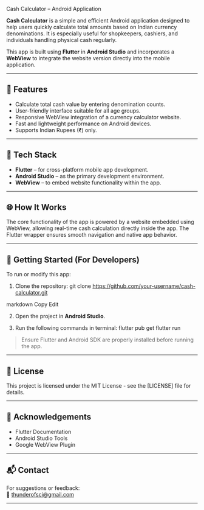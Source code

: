 Cash Calculator – Android Application

**Cash Calculator** is a simple and efficient Android application designed to help users quickly calculate total amounts based on Indian currency denominations. It is especially useful for shopkeepers, cashiers, and individuals handling physical cash regularly.

This app is built using **Flutter** in **Android Studio** and incorporates a **WebView** to integrate the website version directly into the mobile application.

---

## 📱 Features

- Calculate total cash value by entering denomination counts.
- User-friendly interface suitable for all age groups.
- Responsive WebView integration of a currency calculator website.
- Fast and lightweight performance on Android devices.
- Supports Indian Rupees (₹) only.

---

## 🔧 Tech Stack

- **Flutter** – for cross-platform mobile app development.
- **Android Studio** – as the primary development environment.
- **WebView** – to embed website functionality within the app.

---

## 🌐 How It Works

The core functionality of the app is powered by a website embedded using WebView, allowing real-time cash calculation directly inside the app. The Flutter wrapper ensures smooth navigation and native app behavior.

---

## 🚀 Getting Started (For Developers)

To run or modify this app:

1. Clone the repository: git clone https://github.com/your-username/cash-calculator.git

markdown
Copy
Edit

2. Open the project in **Android Studio**.

3. Run the following commands in terminal: 
flutter pub get
flutter run


> Ensure Flutter and Android SDK are properly installed before running the app.

---

## 📄 License

This project is licensed under the MIT License - see the [LICENSE] file for details.

---

## 🙌 Acknowledgements

- Flutter Documentation
- Android Studio Tools
- Google WebView Plugin

---

## 📬 Contact

For suggestions or feedback:  
📧 thunderofsci@gmail.com

---


